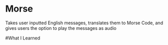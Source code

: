 # Morse
Takes user inputted English messages, translates them to Morse Code, and gives users the option to play the messages as audio 

#What I Learned

